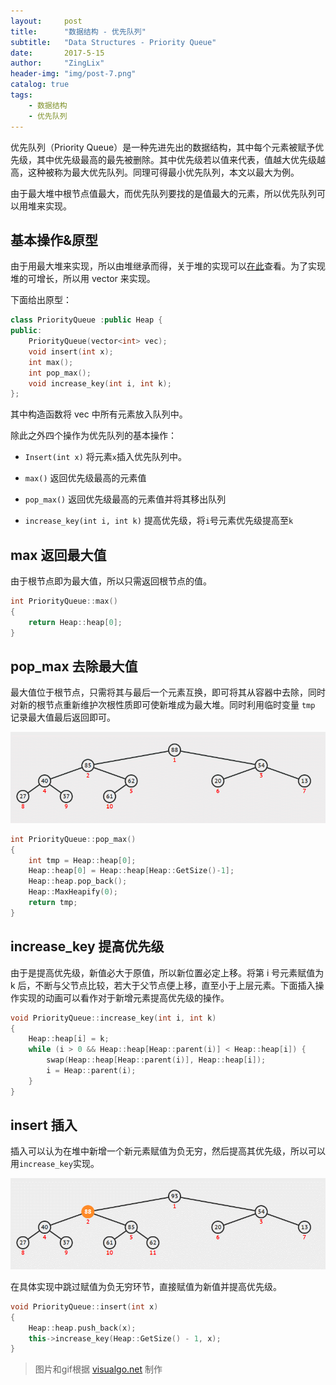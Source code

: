 ```yaml
---
layout:     post
title:      "数据结构 - 优先队列"
subtitle:   "Data Structures - Priority Queue"
date:       2017-5-15
author:     "ZingLix"
header-img: "img/post-7.png"
catalog: true
tags:
    - 数据结构
    - 优先队列
---
```


优先队列（Priority Queue）是一种先进先出的数据结构，其中每个元素被赋予优先级，其中优先级最高的最先被删除。其中优先级若以值来代表，值越大优先级越高，这种被称为最大优先队列。同理可得最小优先队列，本文以最大为例。

由于最大堆中根节点值最大，而优先队列要找的是值最大的元素，所以优先队列可以用堆来实现。

## 基本操作&原型

由于用最大堆来实现，所以由堆继承而得，关于堆的实现可以[在此](/2017/05/15/Heap/)查看。为了实现堆的可增长，所以用 vector 来实现。

下面给出原型：

``` cpp
class PriorityQueue :public Heap {
public:
    PriorityQueue(vector<int> vec);
    void insert(int x);
    int max();
    int pop_max();
    void increase_key(int i, int k);
};
```

其中构造函数将 vec 中所有元素放入队列中。

除此之外四个操作为优先队列的基本操作：

- `Insert(int x)` 将元素`x`插入优先队列中。

- `max()` 返回优先级最高的元素值

- `pop_max()` 返回优先级最高的元素值并将其移出队列

- `increase_key(int i, int k)` 提高优先级，将`i`号元素优先级提高至`k`

## max 返回最大值

由于根节点即为最大值，所以只需返回根节点的值。

``` cpp
int PriorityQueue::max()
{
    return Heap::heap[0];
}
```

## pop_max 去除最大值

最大值位于根节点，只需将其与最后一个元素互换，即可将其从容器中去除，同时对新的根节点重新维护次根性质即可使新堆成为最大堆。同时利用临时变量 `tmp` 记录最大值最后返回即可。

![ExtractMax.gif](/img/in-post/Heap/ExtractMax.gif)

``` cpp
int PriorityQueue::pop_max()
{
    int tmp = Heap::heap[0];
    Heap::heap[0] = Heap::heap[Heap::GetSize()-1];
    Heap::heap.pop_back();
    Heap::MaxHeapify(0);
    return tmp;
}
```

## increase_key 提高优先级

由于是提高优先级，新值必大于原值，所以新位置必定上移。将第 i 号元素赋值为 k 后，不断与父节点比较，若大于父节点便上移，直至小于上层元素。下面插入操作实现的动画可以看作对于新增元素提高优先级的操作。

``` cpp
void PriorityQueue::increase_key(int i, int k)
{
    Heap::heap[i] = k;
    while (i > 0 && Heap::heap[Heap::parent(i)] < Heap::heap[i]) {
        swap(Heap::heap[Heap::parent(i)], Heap::heap[i]);
        i = Heap::parent(i);
    }
}
```

## insert 插入

插入可以认为在堆中新增一个新元素赋值为负无穷，然后提高其优先级，所以可以用`increase_key`实现。

![Insert.gif](/img/in-post/Heap/Insert.gif)

在具体实现中跳过赋值为负无穷环节，直接赋值为新值并提高优先级。

``` cpp
void PriorityQueue::insert(int x)
{
    Heap::heap.push_back(x);
    this->increase_key(Heap::GetSize() - 1, x);
}
```

> 图片和gif根据 [visualgo.net](https://visualgo.net/) 制作
